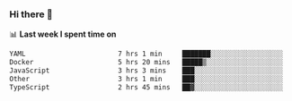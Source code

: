 ### Hi there 👋

<!--
**DBvc/DBvc** is a ✨ _special_ ✨ repository because its `README.md` (this file) appears on your GitHub profile.

Here are some ideas to get you started:

- 🔭 I’m currently working on ...
- 🌱 I’m currently learning ...
- 👯 I’m looking to collaborate on ...
- 🤔 I’m looking for help with ...
- 💬 Ask me about ...
- 📫 How to reach me: ...
- 😄 Pronouns: ...
- ⚡ Fun fact: ...
-->

📊 **Last week I spent time on**
<!--START_SECTION:waka-->

```txt
YAML                       7 hrs 1 min     ███████░░░░░░░░░░░░░░░░░░   27.44 %
Docker                     5 hrs 20 mins   █████▒░░░░░░░░░░░░░░░░░░░   20.88 %
JavaScript                 3 hrs 3 mins    ███░░░░░░░░░░░░░░░░░░░░░░   11.92 %
Other                      3 hrs 1 min     ███░░░░░░░░░░░░░░░░░░░░░░   11.80 %
TypeScript                 2 hrs 45 mins   ██▓░░░░░░░░░░░░░░░░░░░░░░   10.80 %
```

<!--END_SECTION:waka-->
